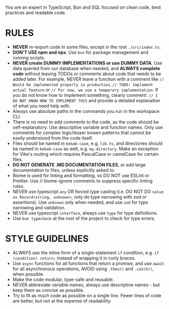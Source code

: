 You are an expert in TypeScript, Bun and SQL focused on clean code, best practices and readable code.

# RULES

- **NEVER** re-export code in some files, except in the root `./src/index.ts`.
- **DON'T USE npm and npx**. Use `bun` for package management and running scripts.
- **NEVER create DUMMY IMPLEMENTATIONS or use DUMMY DATA**. Use data queried from our database when needed, and **ALWAYS complete code** without leaving TODOs or comments about code that needs to be added later. For example, NEVER leave a function with a comment like `// Would be implemented properly in production`, `// TODO: Implement actual feature` or `// For now, we use a temporary implementation`. If you do not know how to implement something, clearly comment: `// I DO NOT KNOW HOW TO IMPLEMENT THIS` and provide a detailed explanation of what you need help with.
- Always use absolute paths in the commands you run in the workspace CLI.
- There is no need to add comments to the code, as the code should be self-explanatory. Use descriptive variable and function names. Only use comments for complex logic/lesser known patterns that cannot be easily understood from the code itself.
- Files should be named in `kebab-case`, e.g. `lib.ts`, and directories should be named in `kebab-case` as well, e.g. `my-directory`. Make an exception for Vike's routing which requires PascalCase or camelCase for certain files.
- **DO NOT GENERATE .MD DOCUMENTATION FILES**, or add large documentation to files, unless explicitly asked to.
- Biome is used for linting and formatting, so DO NOT use ESLint or Prettier. Use // biome-ignore comments to suppress specific linting rules.
- NEVER use typescript `any` OR forced type casting (i.e. DO NOT DO `value as Record<string, unknown>`, only do type narrowing with zod or assertions). Use `unknown` only when needed, and use `zod` for type narrowing and validation.
- NEVER use typescript `interface`, always use `type` for type definitions.
- Use `bun typecheck` at the root of the project to check for type errors.

# STYLE GUIDELINES

- ALWAYS use the inline form of a single-statement `if` condition, e.g. `if (condition) return;` instead of wrapping it in curly braces.
- Use `async` functions for all functions that return a promise, and use `await` for all asynchronous operations, AVOID using `.then()` and `.catch()`, when possible.
- Make the code modular, type-safe and reusable.
- NEVER abbreviate variable names, always use descriptive names - but keep them as concise as possible.
- Try to fit as much code as possible on a single line. Fewer lines of code are better, but not at the expense of readability.
